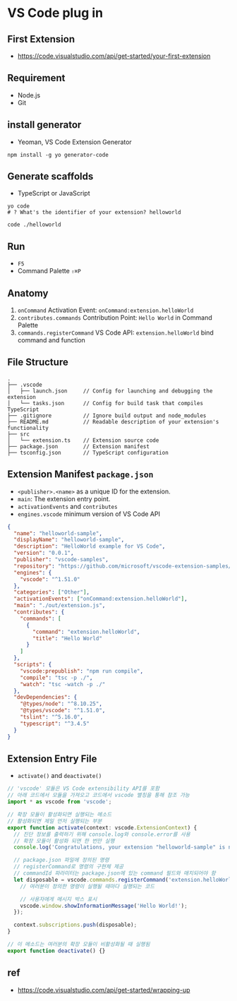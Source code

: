 # VS Code plug in

## First Extension
* https://code.visualstudio.com/api/get-started/your-first-extension

## Requirement
* Node.js
* Git

## install generator
* Yeoman, VS Code Extension Generator

```
npm install -g yo generator-code
```

## Generate scaffolds
* TypeScript or JavaScript

```
yo code
# ? What's the identifier of your extension? helloworld
```

```
code ./helloworld
```

## Run
* `F5`
* Command Palette `⇧⌘P`

## Anatomy
1. `onCommand` Activation Event: `onCommand:extension.helloWorld`
2. `contributes.commands` Contribution Point: `Hello World` in Command Palette
3. `commands.registerCommand` VS Code API: `extension.helloWorld` bind command and function

## File Structure
```
.
├── .vscode
│   ├── launch.json     // Config for launching and debugging the extension
│   └── tasks.json      // Config for build task that compiles TypeScript
├── .gitignore          // Ignore build output and node_modules
├── README.md           // Readable description of your extension's functionality
├── src
│   └── extension.ts    // Extension source code
├── package.json        // Extension manifest
├── tsconfig.json       // TypeScript configuration
```

## Extension Manifest `package.json`
* `<publisher>.<name>` as a unique ID for the extension.
* `main`: The extension entry point.
* `activationEvents` and `contributes`
* `engines.vscode` minimum version of VS Code API

```json
{
  "name": "helloworld-sample",
  "displayName": "helloworld-sample",
  "description": "HelloWorld example for VS Code",
  "version": "0.0.1",
  "publisher": "vscode-samples",
  "repository": "https://github.com/microsoft/vscode-extension-samples/helloworld-sample",
  "engines": {
    "vscode": "^1.51.0"
  },
  "categories": ["Other"],
  "activationEvents": ["onCommand:extension.helloWorld"],
  "main": "./out/extension.js",
  "contributes": {
    "commands": [
      {
        "command": "extension.helloWorld",
        "title": "Hello World"
      }
    ]
  },
  "scripts": {
    "vscode:prepublish": "npm run compile",
    "compile": "tsc -p ./",
    "watch": "tsc -watch -p ./"
  },
  "devDependencies": {
    "@types/node": "^8.10.25",
    "@types/vscode": "^1.51.0",
    "tslint": "^5.16.0",
    "typescript": "^3.4.5"
  }
}
```

## Extension Entry File
* `activate()` and `deactivate()`

```ts
// 'vscode' 모듈은 VS Code extensibility API를 포함
// 아래 코드에서 모듈을 가져오고 코드에서 vscode 별칭을 통해 참조 가능
import * as vscode from 'vscode';

// 확장 모듈이 활성화되면 실행되는 메소드
// 활성화되면 제일 먼저 실행되는 부분
export function activate(context: vscode.ExtensionContext) {
  // 진단 정보를 출력하기 위해 console.log와 console.error를 사용
  // 확장 모듈이 활성화 되면 한 번만 실행
  console.log('Congratulations, your extension "helloworld-sample" is now active!');

  // package.json 파일에 정의된 명령
  // registerCommand로 명령의 구현체 제공
  // commandId 파라미터는 package.json에 있는 command 필드와 매치되어야 함
  let disposable = vscode.commands.registerCommand('extension.helloWorld', () => {
    // 여러분이 정의한 명령이 실행될 때마다 실행되는 코드

    // 사용자에게 메시지 박스 표시
    vscode.window.showInformationMessage('Hello World!');
  });

  context.subscriptions.push(disposable);
}

// 이 메소드는 여러분의 확장 모듈이 비활성화될 때 실행됨
export function deactivate() {}
```

## ref
* https://code.visualstudio.com/api/get-started/wrapping-up

